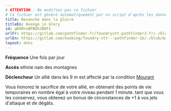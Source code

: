 ```yaml
---
# ATTENTION : Ne modifiez pas ce fichier
# Ce fichier est généré automatiquement par un script d'après les données du module Foundry VTT officiel et de sa traduction
title: Revanche dans la gloire
titleEn: Avenge in Glory
id: gKDRnsBPBdhJB0FI
urlFr: https://gitlab.com/pathfinder-fr/foundryvtt-pathfinder2-fr/-/blob/master/data/feats/gKDRnsBPBdhJB0FI.htm
urlEn: https://gitlab.com/hooking/foundry-vtt---pathfinder-2e/-/blob/master/packs/data/feats.db/avenge-in-glory.json
layout: dons
---
```

**Fréquence** Une fois par jour

**Accès** ethnie nain des montagnes

**Déclencheur** Un allié dans les 9 m est affecté par la condition [Mourant](../conditions/mourant.html)

Vous honorez le sacrifice de votre allié, en obtenant des points de vie temporaires en nombre égal à votre niveau pendant 1 minute. tant que vous les conservez, vous obtenez un bonus de circonstances de +1 à vos jets d'attaque et de dégâts.
